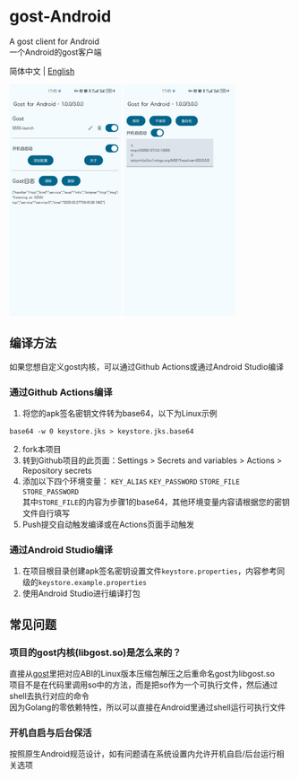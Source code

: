 # gost-Android
A gost client for Android  
一个Android的gost客户端

简体中文 | [English](README_en.md)

<div style="display:inline-block">
<img src="./image/image1.jpg" alt="image1.jpg" width="200">
<img src="./image/image2.jpg" alt="image2.jpg" width="200">
</div>

## 编译方法

如果您想自定义gost内核，可以通过Github Actions或通过Android Studio编译

### 通过Github Actions编译

1. 将您的apk签名密钥文件转为base64，以下为Linux示例
```shell
base64 -w 0 keystore.jks > keystore.jks.base64
```
2. fork本项目
3. 转到Github项目的此页面：Settings > Secrets and variables > Actions > Repository secrets
4. 添加以下四个环境变量：
```KEY_ALIAS``` ```KEY_PASSWORD``` ```STORE_FILE``` ```STORE_PASSWORD```  
其中```STORE_FILE```的内容为步骤1的base64，其他环境变量内容请根据您的密钥文件自行填写
5. Push提交自动触发编译或在Actions页面手动触发

### 通过Android Studio编译

1. 在项目根目录创建apk签名密钥设置文件```keystore.properties```，内容参考同级的```keystore.example.properties```
2. 使用Android Studio进行编译打包

## 常见问题
### 项目的gost内核(libgost.so)是怎么来的？
直接从[gost](https://github.com/go-gost/gost/releases)里把对应ABI的Linux版本压缩包解压之后重命名gost为libgost.so  
项目不是在代码里调用so中的方法，而是把so作为一个可执行文件，然后通过shell去执行对应的命令  
因为Golang的零依赖特性，所以可以直接在Android里通过shell运行可执行文件

### 开机自启与后台保活
按照原生Android规范设计，如有问题请在系统设置内允许开机自启/后台运行相关选项